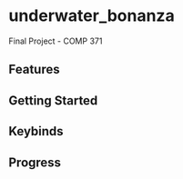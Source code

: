 # underwater_bonanza
Final Project - COMP 371

## Features


## Getting Started

## Keybinds

## Progress
